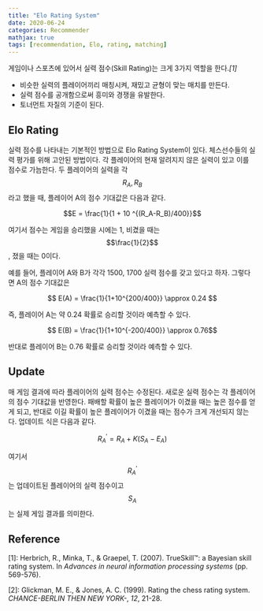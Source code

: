 ```yaml
---
title: "Elo Rating System"
date: 2020-06-24
categories: Recommender
mathjax: true
tags: [recommendation, Elo, rating, matching]
---
```






게임이나 스포츠에 있어서 실력 점수(Skill Rating)는 크게 3가지 역할을 한다.<cite>[1]</cite>

- 비슷한 실력의 플레이어끼리 매칭시켜, 재밌고 균형이 맞는 매치를 만든다.
- 실력 점수를 공개함으로써 흥미와 경쟁을 유발한다.
- 토너먼트 자질의 기준이 된다.



## Elo Rating

실력 점수를 나타내는 기본적인 방법으로 Elo Rating System이 있다. 체스선수들의 실력 평가를 위해 고안된 방법이다. 각 플레이어의 현재 알려지지 않은 실력이 있고 이를 점수로 가늠한다.  두 플레이어의 실력을 각 $$R_A, R_B$$라고 했을 때, 플레이어 A의 점수 기대값은 다음과 같다.

$$E = \frac{1}{1 + 10 ^{(R_A-R_B)/400}}$$

여기서 점수는 게임을 승리했을 시에는 1, 비겼을 때는 $$\frac{1}{2}$$, 졌을 때는 0이다.

예를 들어, 플레이어 A와 B가 각각 1500, 1700 실력 점수를 갖고 있다고 하자. 그렇다면 A의 점수 기대값은

$$ E(A) = \frac{1}{1+10^{200/400}} \approx 0.24 $$ 

즉, 플레이어 A는 약 0.24 확률로 승리할 것이라 예측할 수 있다.

$$ E(B) = \frac{1}{1+10^{-200/400}} \approx 0.76$$

반대로 플레이어 B는 0.76 확률로 승리할 것이라 예측할 수 있다.



## Update

매 게임 결과에 따라 플레이어의 실력 점수는 수정된다. 새로운 실력 점수는 각 플레이어의 점수 기대값을 반영한다. 패배할 확률이 높은 플레이어가 이겼을 때는 높은 점수를 얻게 되고, 반대로 이길 확률이 높은 플레이어가 이겼을 때는 점수가 크게 개선되지 않는다. 업데이트 식은 다음과 같다.

$$ R^{'}_{A} = R_{A} + K(S_A - E_A)$$

여기서 $$ R^{'}_A$$는 업데이트된 플레이어의 실력 점수이고 $$S_A$$는 실제 게임 결과를 의미한다. 



## Reference

[1]: Herbrich, R., Minka, T., & Graepel, T. (2007). TrueSkill™: a Bayesian skill rating system. In *Advances in neural information processing systems* (pp. 569-576).

[2]: Glickman, M. E., & Jones, A. C. (1999). Rating the chess rating system. *CHANCE-BERLIN THEN NEW YORK-*, *12*, 21-28.

